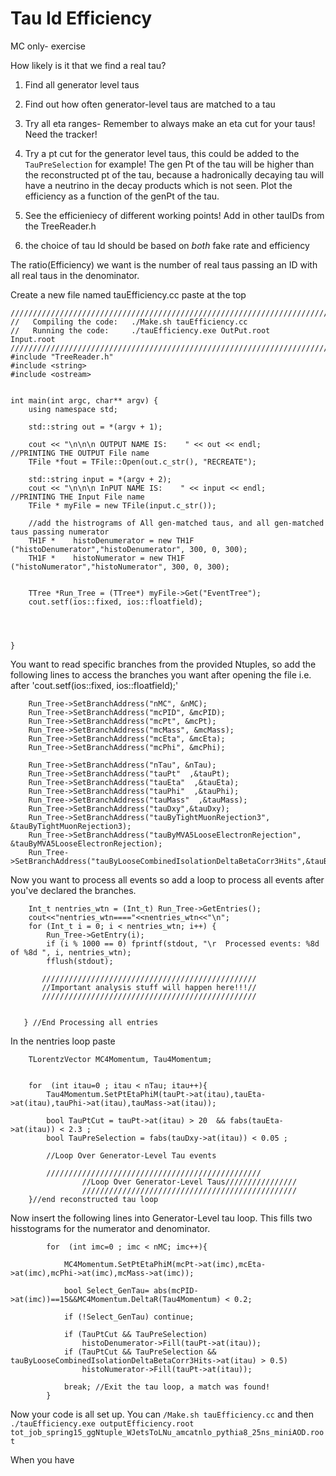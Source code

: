 Tau Id Efficiency
=================

MC only- exercise 


How likely is it that we find a real tau?

1) Find all generator level taus 

2) Find out how often generator-level taus are matched to a tau

3) Try all eta ranges- Remember to always make an eta cut for your taus! Need the tracker!

4) Try a pt cut for the generator level taus, this could be added to the ```TauPreSelection``` for example! The gen Pt of the tau will be higher than the reconstructed pt of the tau, because a hadronically decaying tau will have a neutrino in the decay products which is not seen. Plot the efficiency as a function of the genPt of the tau. 

5) See the efficieniecy of different working points! Add in other tauIDs from the TreeReader.h 

6) the choice of tau Id should be based on *both* fake rate and efficiency



The ratio(Efficiency) we want is the number of real taus passing an ID with all real taus in the denominator. 


Create a new file named tauEfficiency.cc
paste at the top 
```
////////////////////////////////////////////////////////////////////////////////////////////////////////////////////////////////////////
//   Compiling the code:   ./Make.sh tauEfficiency.cc
//   Running the code:     ./tauEfficiency.exe OutPut.root   Input.root
////////////////////////////////////////////////////////////////////////////////////////////////////////////////////////////////////////
#include "TreeReader.h"
#include <string>
#include <ostream>


int main(int argc, char** argv) {
    using namespace std;

    std::string out = *(argv + 1);
    
    cout << "\n\n\n OUTPUT NAME IS:    " << out << endl;     //PRINTING THE OUTPUT File name
    TFile *fout = TFile::Open(out.c_str(), "RECREATE");
    
    std::string input = *(argv + 2);
    cout << "\n\n\n InPUT NAME IS:    " << input << endl;     //PRINTING THE Input File name
    TFile * myFile = new TFile(input.c_str());
 
    //add the histrograms of All gen-matched taus, and all gen-matched taus passing numerator
    TH1F *    histoDenumerator = new TH1F ("histoDenumerator","histoDenumerator", 300, 0, 300);
    TH1F *    histoNumerator = new TH1F ("histoNumerator","histoNumerator", 300, 0, 300);
    
    
    TTree *Run_Tree = (TTree*) myFile->Get("EventTree");
    cout.setf(ios::fixed, ios::floatfield);




}

```

You want to read specific branches from the provided Ntuples, so add the following lines to access the branches you want after opening the file i.e. after 'cout.setf(ios::fixed, ios::floatfield);' 

``` 
    Run_Tree->SetBranchAddress("nMC", &nMC);
    Run_Tree->SetBranchAddress("mcPID", &mcPID);
    Run_Tree->SetBranchAddress("mcPt", &mcPt);
    Run_Tree->SetBranchAddress("mcMass", &mcMass);
    Run_Tree->SetBranchAddress("mcEta", &mcEta);
    Run_Tree->SetBranchAddress("mcPhi", &mcPhi);

    Run_Tree->SetBranchAddress("nTau", &nTau);
    Run_Tree->SetBranchAddress("tauPt"  ,&tauPt);
    Run_Tree->SetBranchAddress("tauEta"  ,&tauEta);
    Run_Tree->SetBranchAddress("tauPhi"  ,&tauPhi);
    Run_Tree->SetBranchAddress("tauMass"  ,&tauMass);
    Run_Tree->SetBranchAddress("tauDxy",&tauDxy);
    Run_Tree->SetBranchAddress("tauByTightMuonRejection3", &tauByTightMuonRejection3);
    Run_Tree->SetBranchAddress("tauByMVA5LooseElectronRejection", &tauByMVA5LooseElectronRejection);
    Run_Tree->SetBranchAddress("tauByLooseCombinedIsolationDeltaBetaCorr3Hits",&tauByLooseCombinedIsolationDeltaBetaCorr3Hits);

```

Now you want to process all events so add a loop to process all events after you've declared the branches. 

```
    Int_t nentries_wtn = (Int_t) Run_Tree->GetEntries();
    cout<<"nentries_wtn===="<<nentries_wtn<<"\n";
    for (Int_t i = 0; i < nentries_wtn; i++) {
        Run_Tree->GetEntry(i);
        if (i % 1000 == 0) fprintf(stdout, "\r  Processed events: %8d of %8d ", i, nentries_wtn);
        fflush(stdout);
 
       ////////////////////////////////////////////////
       //Important analysis stuff will happen here!!!//
       ////////////////////////////////////////////////


   } //End Processing all entries
```

In the nentries loop paste 
```
	TLorentzVector MC4Momentum, Tau4Momentum;


	for  (int itau=0 ; itau < nTau; itau++){
		Tau4Momentum.SetPtEtaPhiM(tauPt->at(itau),tauEta->at(itau),tauPhi->at(itau),tauMass->at(itau));

		bool TauPtCut = tauPt->at(itau) > 20  && fabs(tauEta->at(itau)) < 2.3 ;
		bool TauPreSelection = fabs(tauDxy->at(itau)) < 0.05 ;

		//Loop Over Generator-Level Tau events
	
		////////////////////////////////////////////////
                //Loop Over Generator-Level Taus////////////////
                ////////////////////////////////////////////////
	}//end reconstructed tau loop
```

Now insert the following lines into Generator-Level tau loop. This fills two hisstograms for the numerator and denominator.

```
		for  (int imc=0 ; imc < nMC; imc++){

			MC4Momentum.SetPtEtaPhiM(mcPt->at(imc),mcEta->at(imc),mcPhi->at(imc),mcMass->at(imc));

			bool Select_GenTau= abs(mcPID->at(imc))==15&&MC4Momentum.DeltaR(Tau4Momentum) < 0.2; 

			if (!Select_GenTau) continue;

			if (TauPtCut && TauPreSelection)
				histoDenumerator->Fill(tauPt->at(itau));
			if (TauPtCut && TauPreSelection && tauByLooseCombinedIsolationDeltaBetaCorr3Hits->at(itau) > 0.5)
				histoNumerator->Fill(tauPt->at(itau));

			break; //Exit the tau loop, a match was found!
		}
```

Now your code is all set up. You can ```/Make.sh tauEfficiency.cc``` and then ```./tauEfficiency.exe outputEfficiency.root tot_job_spring15_ggNtuple_WJetsToLNu_amcatnlo_pythia8_25ns_miniAOD.root ``` 

When you have 

